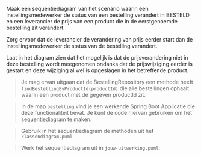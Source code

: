 Maak een sequentiediagram van het scenario waarin een instellingsmedewerker de status van een bestelling verandert in BESTELD en een leverancier de prijs van een product die in de eerstgenoemde bestelling zit verandert.

Zorg ervoor dat de leverancier de verandering van prijs eerder start dan de instellingsmedewerker de status van de bestelling verandert.

Laat in het diagram zien dat het mogelijk is dat de prijsverandering niet in deze bestelling wordt meegenomen ondanks dat de prijswijziging eerder is gestart en deze wijziging al wel is opgeslagen in het betreffende product. 

> Je mag ervan uitgaan dat de BestellingRepository een methode heeft `findBestellingByProductId(productId)` die alle bestellingen ophaalt waarin een product met de gegeven productId zit.

> In de map `bestelling` vind je een werkende Spring Boot Applicatie die deze functionaliteit bevat. Je kunt de code hiervan gebruiken om het sequentiediagram te maken. 

> Gebruik in het sequentiediagram de methoden uit het `klassendiagram.puml` 

> Werk het sequentiediagram uit in `jouw-uitwerking.puml`. 
